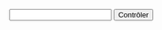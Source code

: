 <html lang="fr">
	<head>
		<meta charset="utf-8">
		<title>Voici mon site</title>
	</head>
	<body>
<form>
<input type="text" id="input" name="input" value="" onsearch="controle()">
<input type="button" id="bouton" value="Contrôler" onclick="controle()">
</form>
	</body>
  <script src="script.js"></script>
</html>
